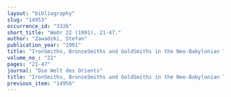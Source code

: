 ```yaml
---
layout: "bibliography"
slug: "14953"
occurrence_id: "3326"
short_title: "WeOr 22 (1991), 21-47."
author: "Zawadzki, Stefan"
publication_year: "1991"
title: "IronSmiths, BronzeSmiths and GoldSmiths in the Neo-Babylonian Texts from Sippar"
volume_no_: "22"
pages: "21-47"
journal: "Die Welt des Orients"
title: "IronSmiths, BronzeSmiths and GoldSmiths in the Neo-Babylonian Texts from Sippar"
previous_item: "14956"
---
```

